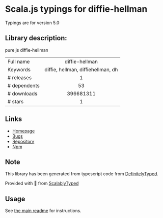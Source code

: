 
# Scala.js typings for diffie-hellman

Typings are for version 5.0

## Library description:
pure js diffie-hellman

|                    |                 |
| ------------------ | :-------------: |
| Full name          | diffie-hellman |
| Keywords           | diffie, hellman, diffiehellman, dh |
| # releases         | 1 |
| # dependents       | 53 |
| # downloads        | 396681311 |
| # stars            | 1 |

## Links
- [Homepage](https://github.com/crypto-browserify/diffie-hellman)
- [Bugs](https://github.com/crypto-browserify/diffie-hellman/issues)
- [Repository](https://github.com/crypto-browserify/diffie-hellman)
- [Npm](https://www.npmjs.com/package/diffie-hellman)
    


## Note
This library has been generated from typescript code from [DefinitelyTyped](https://definitelytyped.org).

Provided with :purple_heart: from [ScalablyTyped](https://github.com/oyvindberg/ScalablyTyped)

## Usage
See [the main readme](../../readme.md) for instructions.


